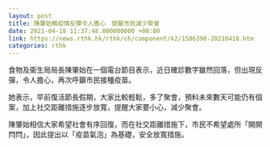 ```yaml
---
layout: post
title: 陳肇始稱疫情反彈令人擔心　提醒市民減少聚會
date: 2021-04-18 11:37:48.000000000 +08:00
link: https://news.rthk.hk/rthk/ch/component/k2/1586390-20210418.htm
categories: rthk
---
```


食物及衞生局局長陳肇始在一個電台節目表示，近日確診數字雖然回落，但出現反彈，令人擔心，再次呼籲市民接種疫苗。

她表示，早前復活節長假期，大家比較輕鬆，多了聚會，預料未來數天可能仍有個案，加上社交距離措施逐步放寬，提醒大家要小心，減少聚會。

陳肇始相信大家希望社會有序回復，而在社交距離措施下，市民不希望處所「開開閂閂」，因此提出以「疫苗氣泡」為基礎，安全放寬措施。
